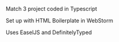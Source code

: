 Match 3 project coded in Typescript

Set up with HTML Boilerplate in WebStorm

Uses EaselJS and DefinitelyTyped